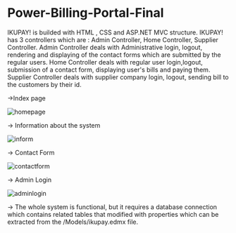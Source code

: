 # Power-Billing-Portal-Final
IKUPAY! is builded with HTML , CSS and ASP.NET MVC structure.
IKUPAY! has 3 controllers which are : Admin Controller, Home Controller, Supplier Controller.
Admin Controller deals with Administrative login, logout, rendering and displaying of the contact forms which are submitted by the regular users.
Home Controller deals with regular user login,logout, submission of a contact form, displaying user's bills and paying them.
Supplier Controller deals with supplier company login, logout, sending bill to the customers by their id.

->Index page

![homepage](https://user-images.githubusercontent.com/84105094/166136259-7833b7f6-9756-4c97-bc4f-a2a851bdfb3f.jpeg)


-> Information about the system

![inform](https://user-images.githubusercontent.com/84105094/166136398-336201be-88d2-431b-950c-0dfa61bd5ae2.jpeg)

-> Contact Form

![contactform](https://user-images.githubusercontent.com/84105094/166136408-ce6b14b9-a9f0-43c8-8125-2ec33464854c.jpeg)


-> Admin Login 

![adminlogin](https://user-images.githubusercontent.com/84105094/166136410-b7221b21-add6-4f95-9f82-7300d1730297.jpeg)


-> The whole system is functional, but it requires a database connection which contains related tables that modified with properties which can be extracted from the /Models/ikupay.edmx file.
